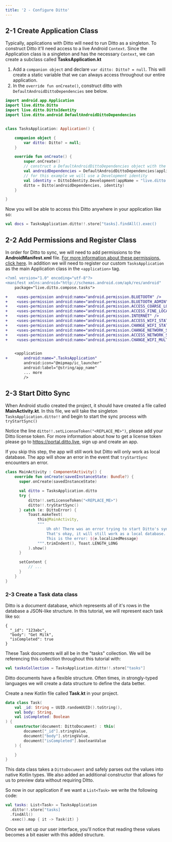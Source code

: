 ```yaml
---
title: '2 - Configure Ditto'
---
```


## 2-1 Create Application Class 

Typically, applications with Ditto will need to run Ditto as a singleton. To construct Ditto it'll need access to a live Android `Context`. Since the Application class is a singleton and has the necessary `Context`, we can create a subclass called __TasksApplication.kt__

1. Add a `companion object` and declare `var ditto: Ditto? = null`. This will create a static variable that we can always access throughout our entire application.
2. In the `override fun onCreate()`, construct ditto with `DefaultAndroidDittoDependencies` see below. 


```kotlin title="TasksApplication.kt"
import android.app.Application
import live.ditto.Ditto
import live.ditto.DittoIdentity
import live.ditto.android.DefaultAndroidDittoDependencies


class TasksApplication: Application() {

    companion object {
        var ditto: Ditto? = null;
    }

    override fun onCreate() {
        super.onCreate()
        // construct a DefaultAndroidDittoDependencies object with the applicationContext
        val androidDependencies = DefaultAndroidDittoDependencies(applicationContext)
        // for this example we will use a Development identity
        val identity = DittoIdentity.Development(appName = "live.ditto.tasks", dependencies = androidDependencies);
        ditto = Ditto(androidDependencies, identity)
    }

}
```

Now you will be able to access this Ditto anywhere in your application like so:

```kotlin
val docs = TasksApplication.ditto!!.store["tasks].findAll().exec()
```

## 2-2 Add Permissions and Register Class

In order for Ditto to sync, we will need to add permissions to the __AndroidManifest.xml__ file. [For more information about these permissions, click here](/advanced/platform-permissions/android-platform-permissions). In addition we will need to register our custom `TasksApplication` as the main Application class in the `<application>` tag.

```diff title="AndroidManifest.xml" {5-15,18}
<?xml version="1.0" encoding="utf-8"?>
<manifest xmlns:android="http://schemas.android.com/apk/res/android"
    package="live.ditto.compose.tasks">

+    <uses-permission android:name="android.permission.BLUETOOTH" />
+    <uses-permission android:name="android.permission.BLUETOOTH_ADMIN" />
+    <uses-permission android:name="android.permission.ACCESS_COARSE_LOCATION" />
+    <uses-permission android:name="android.permission.ACCESS_FINE_LOCATION" />
+    <uses-permission android:name="android.permission.INTERNET" />
+    <uses-permission android:name="android.permission.ACCESS_WIFI_STATE" />
+    <uses-permission android:name="android.permission.CHANGE_WIFI_STATE" />
+    <uses-permission android:name="android.permission.CHANGE_NETWORK_STATE" />
+    <uses-permission android:name="android.permission.ACCESS_NETWORK_STATE" />
+    <uses-permission android:name="android.permission.CHANGE_WIFI_MULTICAST_STATE" />


    <application
+       android:name=".TasksApplication" 
        android:icon="@mipmap/ic_launcher"
        android:label="@string/app_name"
        ... more
        />

```

## 2-3 Start Ditto Sync

When Android studio created the project, it should have created a file called __MainActivity.kt__. In this file, we will take the singleton `TasksApplication.ditto!!` and begin to start the sync process with `tryStartSync()`

Notice the line `ditto!!.setLicenseToken("<REPLACE_ME>")`, please add your Ditto license token. For more information about how to get a license token please go to https://portal.ditto.live, sign up and create an app. 

If you skip this step, the app will still work but Ditto will only work as local database. The app will show an error in the event that `tryStartSync` encounters an error.

```kotlin title="MainActivity" {5-18}
class MainActivity : ComponentActivity() {
    override fun onCreate(savedInstanceState: Bundle?) {
      super.onCreate(savedInstanceState)

      val ditto = TasksApplication.ditto
      try {
          ditto!!.setLicenseToken("<REPLACE_ME>")
          ditto!!.tryStartSync()
      } catch (e: DittoError) {
          Toast.makeText(
              this@MainActivity,
              """
                  Uh oh! There was an error trying to start Ditto's sync feature.
                  That's okay, it will still work as a local database.
                  This is the error: ${e.localizedMessage}
              """.trimIndent(), Toast.LENGTH_LONG
          ).show()
      }

      setContent {
          // ... 
      }
    }
}
```


### 2-3 Create a Task data class

Ditto is a document database, which represents all of it's rows in the database a JSON-like structure. In this tutorial, we will represent each task like so:

```jsonc 
{
  "_id": "123abc", 
  "body": "Get Milk",
  "isCompleted": true
}
```

These Task documents will all be in the "tasks" collection. We will be referencing this collection throughout this tutorial with:

```kotlin
val tasksCollection = TasksApplication.ditto!!.store["tasks"]
```

Ditto documents have a flexible structure. Often times, in strongly-typed languages we will create a data structure to define the data better. 

Create a new Kotlin file called __Task.kt__ in your project. 

```kotlin title="Task.kt"
data class Task(
    val _id: String = UUID.randomUUID().toString(),
    val body: String,
    val isCompleted: Boolean
) {
    constructor(document: DittoDocument) : this(
        document["_id"].stringValue,
        document["body"].stringValue,
        document["isCompleted"].booleanValue
    ) {

    }
}
```

This data class takes a `DittoDocument` and safely parses out the values into native Kotlin types. We also added an additional constructor that allows for us to preview data without requiring DItto.

So now in our application if we want a `List<Task>` we write the following code:

```kotlin
val tasks: List<Task> = TasksApplication
  .ditto!!.store["tasks]
  .findAll()
  .exec().map { it -> Task(it) }
```

Once we set up our user interface, you'll notice that reading these values becomes a bit easier with this added structure.